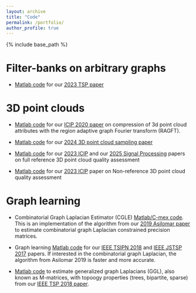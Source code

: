 ```yaml
---
layout: archive
title: "Code"
permalink: /portfolio/
author_profile: true
---
```


{% include base_path %}

Filter-banks on arbitrary graphs
===============
* [Matlab code](https://github.com/STAC-USC/graph_filterbank_folding) for our [2023 TSP paper](https://ieeexplore.ieee.org/document/10077793)

3D point clouds
===============
* [Matlab code](https://github.com/STAC-USC/RA-GFT) for our   [ICIP 2020 paper](https://arxiv.org/abs/2003.01866) on compression of 3d point cloud attributes with the region adaptive graph Fourier transform (RAGFT).

* [Matlab code](https://github.com/STAC-USC/3D_point_cloud_sampling) for our [2024 3D point cloud sampling paper](https://arxiv.org/abs/2410.01027)

* [Matlab code](https://github.com/STAC-USC/FRSVR-PCQA) for our [2023 ICIP](https://doi.org/10.1109/ICIPC59416.2023.10328379) and our [2025 Signal Processing](https://doi.org/10.1016/j.image.2024.117239) papers on full reference 3D point cloud quality assessment

* [Matlab code](https://github.com/STAC-USC/NRSVR-PCQA) for our [2023 ICIP](https://doi.org/10.1109/ICIPC59416.2023.10328379) paper on Non-reference 3D point cloud quality assessment

Graph learning
==============
* Combinatorial Graph Laplacian Estimator (CGLE) [Matlab/C-mex code](https://github.com/STAC-USC/graph_learning_CombLap). This is an  implementation of  the algorithm from our [2019 Asilomar paper](https://arxiv.org/abs/2004.08451) to estimate combinatorial graph Laplacian constrained precision matrices. 

* Graph learning [Matlab code](https://github.com/STAC-USC/Graph_Learning) for our [IEEE TSIPN 2018](https://arxiv.org/abs/1803.02553) and [IEEE JSTSP 2017](https://arxiv.org/abs/1803.02553) papers. If interested in the combinatorial graph Laplacian, the    algorithm  from Asilomar 2019 is faster and more accurate.

* [Matlab code](https://github.com/STAC-USC/graph_learning_properties) to estimate generalized graph Laplacians (GGL), also known as M-matrices, with topoogy properties (trees, bipartite, sparse) from our [IEEE TSP 2018 paper](https://arxiv.org/abs/1705.10934).

